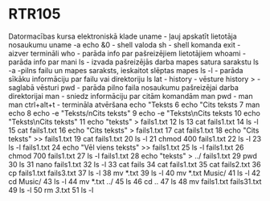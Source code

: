 # RTR105
Datormacības kursa elektroniskā klade
uname - ļauj apskatīt lietotāja nosaukumu
uname -a
echo &0 - shell valoda
sh - shell komanda
exit - aizver termināli
who - parāda info par pašreizējiem lietotājiem
whoami - parāda info par mani
ls - izvada pašreizējās darba mapes satura sarakstu
ls -a -pilns failu un mapes saraksts, ieskaitot slēptas mapes
ls -l - parāda sīkāku informāciju par failu vai direktoriju 
ls lat - 
history - vēsture
history > - saglabā vēsturi
pwd - parāda pilno faila nosaukumu pašreizējai darba direktorijai
man - sniedz informāciju par citām komandām
man pwd - 
man man
ctrl+alt+t - termināla atvēršana
echo "Teksts 
6  echo "Cits teksts
7  man echo
8  echo -e "Teksts/nCits teksts"
9  echo -e "Teksts\nCits teksts
10  echo "Teksts\nCits teksts"
   11  echo "teksts" > fails1.txt
   12  ls
   13  cat fails1.txt
   14  ls -l
   15  cat fails1.txt
   16  echo "Cits teksts" > fails1.txt
   17  cat fails1.txt
   18  echo "Cits teksts" >> fails1.txt
   19  cat fails1.txt
   20  ls -l
   21  chmod 400 fails1.txt
   22  ls -l
   23  ls -l fails1.txt 
   24  echo "Vēl viens teksts" >> fails1.txt 
   25  ls -l fails1.txt 
   26  chmod 700 fails1.txt 
   27  ls -l fails1.txt 
   28  echo "teksts" > ../ fails1.txt
   29  pwd
   30  ls
   31  nano fails1.txt
   32  ls -l
   33  cat fails
   34  cat fails1.txt 
   35  cat fails2.txt
   36  cp fails1.txt fails3.txt
   37  ls -l
   38  mv *.txt
   39  ls -l
   40  mv *.txt Music/
   41  ls -l
   42  cd Music/
   43  ls -l
   44  mv *.txt ../
   45  ls
   46  cd ..
   47  ls
   48  mv fails1.txt fails31.txt
   49  ls -l
   50  rm *3*.txt
51 ls -l
